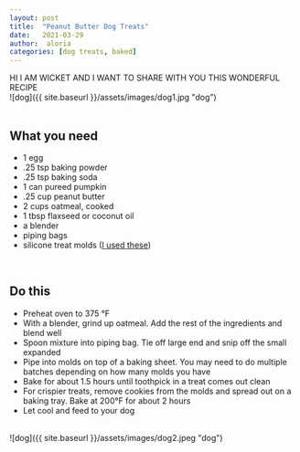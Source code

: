 ```yaml
---
layout: post
title:  "Peanut Butter Dog Treats"
date:   2021-03-29
author:  aloria
categories: [dog treats, baked]
---
```

HI I AM WICKET AND I WANT TO SHARE WITH YOU THIS WONDERFUL RECIPE<br/>
![dog]({{ site.baseurl }}/assets/images/dog1.jpg "dog")
<br/>
<br/>

## What you need
* 1 egg
* .25 tsp baking powder
* .25 tsp baking soda
* 1 can pureed pumpkin
* .25 cup peanut butter
* 2 cups oatmeal, cooked
* 1 tbsp flaxseed or coconut oil
* a blender
* piping bags
* silicone treat molds ([I used these](https://smile.amazon.com/homEdge-Silicone-Non-Stick-Chocolate-Treats/dp/B07C2SY4RS/ref=bmx_2))<br/>
<br/>



## Do this
* Preheat oven to 375 °F
* With a blender, grind up oatmeal. Add the rest of the ingredients and blend well
* Spoon mixture into piping bag. Tie off large end and snip off the small expanded
* Pipe into molds on top of a baking sheet. You may need to do multiple batches depending on how many molds you have
* Bake for about 1.5 hours until toothpick in a treat comes out clean
* For crispier treats, remove cookies from the molds and spread out on a baking tray. Bake at 200°F for about 2 hours
* Let cool and feed to your dog <br/>
<br/>
![dog]({{ site.baseurl }}/assets/images/dog2.jpeg "dog")
